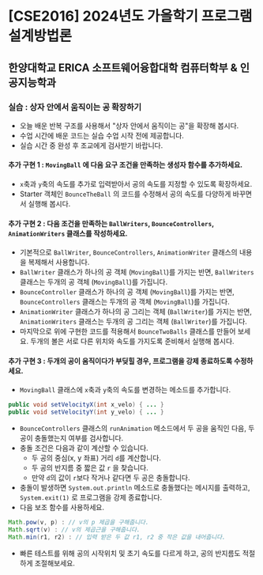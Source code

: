 # [CSE2016] 2024년도 가을학기 프로그램설계방법론
## 한양대학교 ERICA 소프트웨어융합대학 컴퓨터학부 & 인공지능학과

### 실습 : 상자 안에서 움직이는 공 확장하기

- 오늘 배운 반복 구조를 사용해서 "상자 안에서 움직이는 공"을 확장해 봅시다.
- 수업 시간에 배운 코드는 실습 수업 시작 전에 제공합니다.
- 실습 시간 중 완성 후 조교에게 검사받기 바랍니다.

#### 추가 구현 1 : `MovingBall` 에 다음 요구 조건을 만족하는 생성자 함수를 추가하세요.

- `x`축과 `y`축의 속도를 추가로 입력받아서 공의 속도를 지정할 수 있도록 확장하세요.
- Starter 객체인 `BounceTheBall` 의 코드를 수정해서 공의 속도를 다양하게 바꾸면서 실행해 봅시다.

#### 추가 구현 2 : 다음 조건을 만족하는 `BallWriters`, `BounceControllers`, `AnimationWriters` 클래스를 작성하세요.

- 기본적으로 `BallWriter`, `BounceControllers`, `AnimationWriter` 클래스의 내용을 복제해서 사용합니다.
- `BallWriter` 클래스가 하나의 공 객체 (`MovingBall`)를 가지는 반면, `BallWriters` 클래스는 두개의 공 객체 (`MovingBall`)를 가집니다.
- `BounceController` 클래스가 하나의 공 객체 (`MovingBall`)를 가지는 반면, `BounceControllers` 클래스는 두개의 공 객체 (`MovingBall`)를 가집니다.
- `AnimationWriter` 클래스가 하나의 공 그리는 객체 (`BallWriter`)를 가지는 반면, `AnimationWriters` 클래스는 두개의 공 그리는 객체 (`BallWriter`)를 가집니다.
- 마지막으로 위에 구현한 코드를 적용해서 `BounceTwoBalls` 클래스를 만들어 보세요. 두개의 볼은 서로 다른 위치와 속도를 가지도록 준비해서 실행해 봅시다.

#### 추가 구현 3 : 두개의 공이 움직이다가 부딪힐 경우, 프로그램을 강제 종료하도록 수정하세요.

- `MovingBall` 클래스에 `x`축과 `y`축의 속도를 변경하는 메소드를 추가합니다.
```java
public void setVelocityX(int x_velo) { ... }
public void setVelocityY(int y_velo) { ... }
```
- `BounceControllers` 클래스의 `runAnimation` 메소드에서 두 공을 움직인 다음, 두 공이 충돌했는지 여부를 검사합니다.
- 충돌 조건은 다음과 같이 계산할 수 있습니다.
	- 두 공의 중심(x, y 좌표) 거리 `d`를 계산합니다.
	- 두 공의 반지름 중 짧은 값 `r` 을 찾습니다.
	- 만약 `d`의 값이 `r`보다 작거나 같다면 두 공은 충돌합니다.
- 충돌이 발생하면 `System.out.println` 메소드로 충돌했다는 메시지를 출력하고, `System.exit(1)` 로 프로그램을 강제 종료합니다.
- 다음 보조 함수를 사용하세요.
```java
Math.pow(v, p) : // v의 p 제곱을 구해줍니다.
Math.sqrt(v) : // v의 제곱근을 구해줍니다.
Math.min(r1, r2) : // 입력 받은 두 값 r1, r2 중 작은 값을 내어줍니다.
```
- 빠른 테스트를 위해 공의 시작위치 및 초기 속도를 다르게 하고, 공의 반지름도 적절하게 조절해보세요.